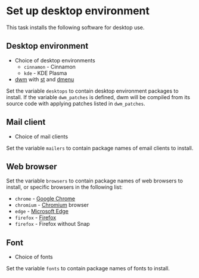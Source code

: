 # Set up desktop environment

This task installs the following software for desktop use.

## Desktop environment

* Choice of desktop environments
  * `cinnamon` - Cinnamon
  * `kde` - KDE Plasma
* [dwm][] with [st][] and [dmenu][]

Set the variable `desktops` to contain desktop environment packages to
install.  If the variable `dwm_patches` is defined, dwm will be
compiled from its source code with applying patches listed in
`dwm_patches`.

## Mail client

* Choice of mail clients

Set the variable `mailers` to contain package names of email clients to
install.

## Web browser

Set the variable `browsers` to contain package names of web browsers to
install, or specific browsers in the following list:

* `chrome` - [Google Chrome][]
* `chromium` - [Chromium][] browser
* `edge` - [Microsoft Edge][]
* `firefox` - [Firefox][]
* `firefox` - Firefox without Snap

## Font

* Choice of fonts

Set the variable `fonts` to contain package names of fonts to install.

[Chromium]: https://www.chromium.org/Home/
[dmenu]: https://tools.suckless.org/dmenu/
[dwm]: https://dwm.suckless.org/
[Firefox]: https://www.mozilla.org/firefox/
[Google Chrome]: https://www.google.com/chrome/
[Microsoft Edge]: https://www.microsoft.com/edge/
[st]: https://st.suckless.org/
